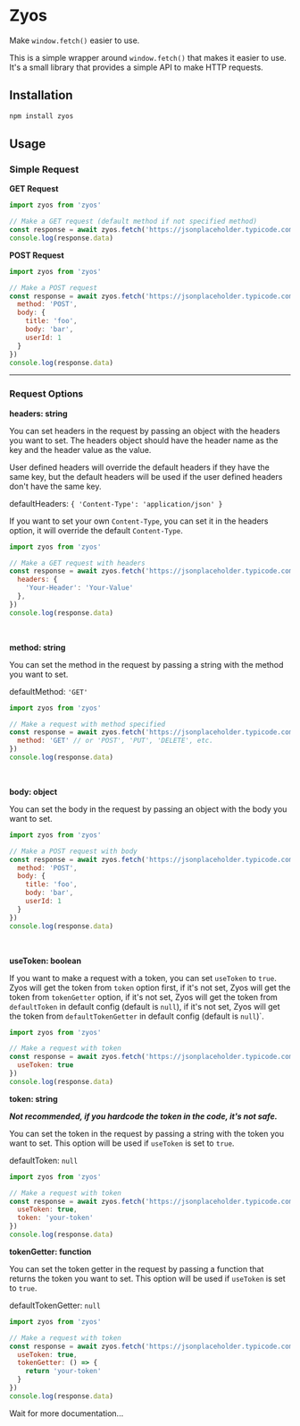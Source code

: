 # Zyos

Make `window.fetch()` easier to use.

This is a simple wrapper around `window.fetch()` that makes it easier to use. It's a small library that provides a simple API to make HTTP requests.

## Installation

```bash
npm install zyos
```

## Usage

### Simple Request

**GET Request**

```javascript
import zyos from 'zyos'

// Make a GET request (default method if not specified method)
const response = await zyos.fetch('https://jsonplaceholder.typicode.com/posts/1')
console.log(response.data)
```

**POST Request**

```javascript
import zyos from 'zyos'

// Make a POST request
const response = await zyos.fetch('https://jsonplaceholder.typicode.com/posts', {
  method: 'POST',
  body: {
    title: 'foo',
    body: 'bar',
    userId: 1
  }
})
console.log(response.data)
```

---

### Request Options

**headers: string**

You can set headers in the request by passing an object with the headers you want to set. The headers object should have the header name as the key and the header value as the value.

User defined headers will override the default headers if they have the same key, but the default headers will be used if the user defined headers don't have the same key.

defaultHeaders: `{ 'Content-Type': 'application/json' }`

If you want to set your own `Content-Type`, you can set it in the headers option, it will override the default `Content-Type`.

```javascript
import zyos from 'zyos'

// Make a GET request with headers
const response = await zyos.fetch('https://jsonplaceholder.typicode.com/posts/1', {
  headers: {
    'Your-Header': 'Your-Value'
  },
})
console.log(response.data)
```

<br>

**method: string**

You can set the method in the request by passing a string with the method you want to set.

defaultMethod: `'GET'`

```javascript
import zyos from 'zyos'

// Make a request with method specified
const response = await zyos.fetch('https://jsonplaceholder.typicode.com/posts/1', {
  method: 'GET' // or 'POST', 'PUT', 'DELETE', etc.
})
console.log(response.data)
```
<br>

**body: object**

You can set the body in the request by passing an object with the body you want to set.

```javascript
import zyos from 'zyos'

// Make a POST request with body
const response = await zyos.fetch('https://jsonplaceholder.typicode.com/posts', {
  method: 'POST',
  body: {
    title: 'foo',
    body: 'bar',
    userId: 1
  }
})
console.log(response.data)
```

<br>

**useToken: boolean**

If you want to make a request with a token, you can set `useToken` to `true`.
Zyos will get the token from `token` option first, if it's not set, Zyos will get the token from `tokenGetter` option, if it's not set, Zyos will get the token from `defaultToken` in default config (default is `null`), if it's not set, Zyos will get the token from `defaultTokenGetter` in default config (default is `null`)`.

```javascript
import zyos from 'zyos'

// Make a request with token
const response = await zyos.fetch('https://jsonplaceholder.typicode.com/posts/1', {
  useToken: true
})
console.log(response.data)
```

**token: string**

**_Not recommended, if you hardcode the token in the code, it's not safe._**

You can set the token in the request by passing a string with the token you want to set. This option will be used if `useToken` is set to `true`.

defaultToken: `null`

```javascript
import zyos from 'zyos'

// Make a request with token
const response = await zyos.fetch('https://jsonplaceholder.typicode.com/posts/1', {
  useToken: true,
  token: 'your-token'
})
console.log(response.data)
```

**tokenGetter: function**

You can set the token getter in the request by passing a function that returns the token you want to set. This option will be used if `useToken` is set to `true`.

defaultTokenGetter: `null`

```javascript
import zyos from 'zyos'

// Make a request with token
const response = await zyos.fetch('https://jsonplaceholder.typicode.com/posts/1', {
  useToken: true,
  tokenGetter: () => {
    return 'your-token'
  }
})
console.log(response.data)
```

Wait for more documentation...